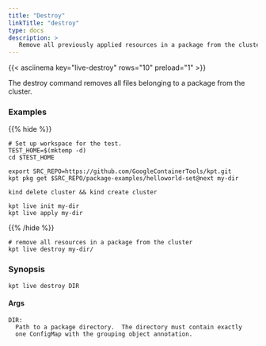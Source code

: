 ```yaml
---
title: "Destroy"
linkTitle: "destroy"
type: docs
description: >
   Remove all previously applied resources in a package from the cluster
---
```

<!--mdtogo:Short
    Remove all previously applied resources in a package from the cluster
-->

{{< asciinema key="live-destroy" rows="10" preload="1" >}}

The destroy command removes all files belonging to a package from the cluster.

### Examples

{{% hide %}}

<!-- @makeWorkplace @verifyExamples-->
```
# Set up workspace for the test.
TEST_HOME=$(mktemp -d)
cd $TEST_HOME
```

<!-- @fetchPackage @verifyExamples-->
```shell
export SRC_REPO=https://github.com/GoogleContainerTools/kpt.git
kpt pkg get $SRC_REPO/package-examples/helloworld-set@next my-dir
```

<!-- @createKindCluster @verifyExamples-->
```
kind delete cluster && kind create cluster
```

<!-- @initCluster @verifyExamples-->
```
kpt live init my-dir
kpt live apply my-dir
```

{{% /hide %}}

<!--mdtogo:Examples-->
<!-- @liveDestroy @verifyExamples-->
```shell
# remove all resources in a package from the cluster
kpt live destroy my-dir/
```
<!--mdtogo-->

### Synopsis
<!--mdtogo:Long-->
```
kpt live destroy DIR
```

#### Args

```
DIR:
  Path to a package directory.  The directory must contain exactly
  one ConfigMap with the grouping object annotation.
```
<!--mdtogo-->
